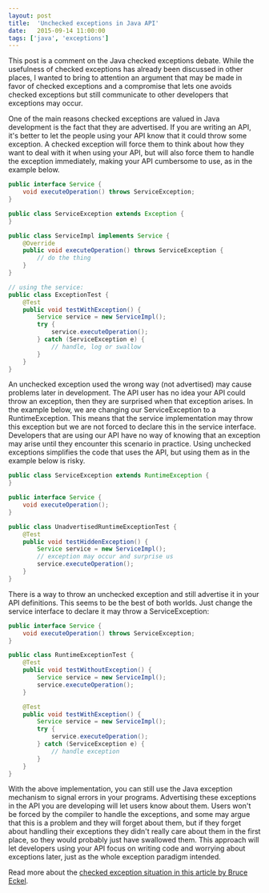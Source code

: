 ```yaml
---
layout: post
title:  'Unchecked exceptions in Java API'
date:   2015-09-14 11:00:00
tags: ['java', 'exceptions']
---
```


This post is a comment on the Java checked exceptions debate. While the usefulness of checked exceptions has already been discussed in other places, I wanted to bring to attention an argument that may be made in favor of checked exceptions and a compromise that lets one avoids checked exceptions but still communicate to other developers that exceptions may occur.

<!--more-->

One of the main reasons checked exceptions are valued in Java development is the fact that they are advertised. If you are writing an API, it's better to let the people using your API know that it could throw some exception. A checked exception will force them to think about how they want to deal with it when using your API, but will also force them to handle the exception immediately, making your API cumbersome to use, as in the example below.

~~~ java
public interface Service {
    void executeOperation() throws ServiceException;
}
~~~
~~~ java
public class ServiceException extends Exception {
}
~~~
~~~ java
public class ServiceImpl implements Service {
    @Override
    public void executeOperation() throws ServiceException {
        // do the thing
    }
}
~~~
~~~ java
// using the service:
public class ExceptionTest {
    @Test
    public void testWithException() {
        Service service = new ServiceImpl();
        try {
            service.executeOperation();
        } catch (ServiceException e) {
            // handle, log or swallow
        }
    }
}
~~~

An unchecked exception used the wrong way (not advertised) may cause problems later in development. The API user has no idea your API could throw an exception, then they are surprised when that exception arises. In the example below, we are changing our ServiceException to a RuntimeException. This means that the service implementation may throw this exception but we are not forced to declare this in the service interface. Developers that are using our API have no way of knowing that an exception may arise until they encounter this scenario in practice. Using unchecked exceptions simplifies the code that uses the API, but using them as in the example below is risky.

~~~ java
public class ServiceException extends RuntimeException {
}
~~~
~~~ java
public interface Service {
    void executeOperation();
}
~~~
~~~ java
public class UnadvertisedRuntimeExceptionTest {
    @Test
    public void testHiddenException() {
        Service service = new ServiceImpl();
        // exception may occur and surprise us
        service.executeOperation();
    }
}
~~~

There is a way to throw an unchecked exception and still advertise it in your API definitions. This seems to be the best of both worlds. Just change the service interface to declare it may throw a ServiceException:

~~~ java
public interface Service {
    void executeOperation() throws ServiceException;
}
~~~
~~~ java
public class RuntimeExceptionTest {
    @Test
    public void testWithoutException() {
        Service service = new ServiceImpl();
        service.executeOperation();
    }

    @Test
    public void testWithException() {
        Service service = new ServiceImpl();
        try {
            service.executeOperation();
        } catch (ServiceException e) {
            // handle exception
        }
    }
}
~~~

With the above implementation, you can still use the Java exception mechanism to signal errors in your programs. Advertising these exceptions in the API you are developing will let users know about them. Users won't be forced by the compiler to handle the exceptions, and some may argue that this is a problem and they will forget about them, but if they forget about handling their exceptions they didn't really care about them in the first place, so they would probably just have swallowed them. This approach will let developers using your API focus on writing code and worrying about exceptions later, just as the whole exception paradigm intended.

Read more about the [checked exception situation in this article by Bruce Eckel](http://www.mindview.net/Etc/Discussions/CheckedExceptions).
